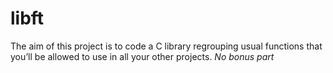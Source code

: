 # libft
 The aim of this project is to code a C library regrouping usual functions that you’ll be allowed to use in all your other projects.
 *No bonus part*

